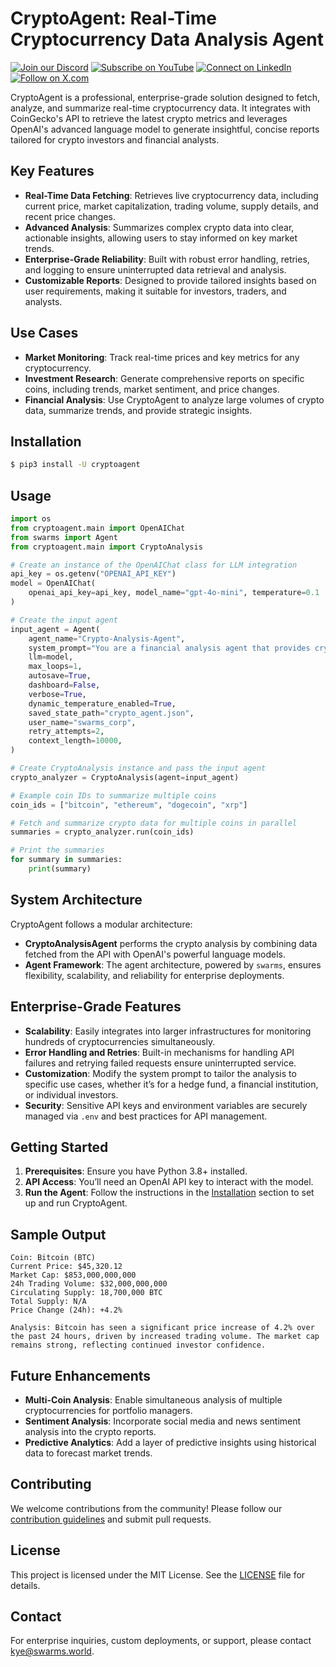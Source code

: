 

# CryptoAgent: Real-Time Cryptocurrency Data Analysis Agent

[![Join our Discord](https://img.shields.io/badge/Discord-Join%20our%20server-5865F2?style=for-the-badge&logo=discord&logoColor=white)](https://discord.gg/agora-999382051935506503) [![Subscribe on YouTube](https://img.shields.io/badge/YouTube-Subscribe-red?style=for-the-badge&logo=youtube&logoColor=white)](https://www.youtube.com/@kyegomez3242) [![Connect on LinkedIn](https://img.shields.io/badge/LinkedIn-Connect-blue?style=for-the-badge&logo=linkedin&logoColor=white)](https://www.linkedin.com/in/kye-g-38759a207/) [![Follow on X.com](https://img.shields.io/badge/X.com-Follow-1DA1F2?style=for-the-badge&logo=x&logoColor=white)](https://x.com/kyegomezb)


CryptoAgent is a professional, enterprise-grade solution designed to fetch, analyze, and summarize real-time cryptocurrency data. It integrates with CoinGecko's API to retrieve the latest crypto metrics and leverages OpenAI's advanced language model to generate insightful, concise reports tailored for crypto investors and financial analysts.

## Key Features

- **Real-Time Data Fetching**: Retrieves live cryptocurrency data, including current price, market capitalization, trading volume, supply details, and recent price changes.
- **Advanced Analysis**: Summarizes complex crypto data into clear, actionable insights, allowing users to stay informed on key market trends.
- **Enterprise-Grade Reliability**: Built with robust error handling, retries, and logging to ensure uninterrupted data retrieval and analysis.
- **Customizable Reports**: Designed to provide tailored insights based on user requirements, making it suitable for investors, traders, and analysts.

## Use Cases

- **Market Monitoring**: Track real-time prices and key metrics for any cryptocurrency.
- **Investment Research**: Generate comprehensive reports on specific coins, including trends, market sentiment, and price changes.
- **Financial Analysis**: Use CryptoAgent to analyze large volumes of crypto data, summarize trends, and provide strategic insights.

## Installation

```bash
$ pip3 install -U cryptoagent
```

## Usage

```python
import os
from cryptoagent.main import OpenAIChat
from swarms import Agent
from cryptoagent.main import CryptoAnalysis

# Create an instance of the OpenAIChat class for LLM integration
api_key = os.getenv("OPENAI_API_KEY")
model = OpenAIChat(
    openai_api_key=api_key, model_name="gpt-4o-mini", temperature=0.1
)

# Create the input agent
input_agent = Agent(
    agent_name="Crypto-Analysis-Agent",
    system_prompt="You are a financial analysis agent that provides crypto analysis with live data.",
    llm=model,
    max_loops=1,
    autosave=True,
    dashboard=False,
    verbose=True,
    dynamic_temperature_enabled=True,
    saved_state_path="crypto_agent.json",
    user_name="swarms_corp",
    retry_attempts=2,
    context_length=10000,
)

# Create CryptoAnalysis instance and pass the input agent
crypto_analyzer = CryptoAnalysis(agent=input_agent)

# Example coin IDs to summarize multiple coins
coin_ids = ["bitcoin", "ethereum", "dogecoin", "xrp"]

# Fetch and summarize crypto data for multiple coins in parallel
summaries = crypto_analyzer.run(coin_ids)

# Print the summaries
for summary in summaries:
    print(summary)
```

## System Architecture
CryptoAgent follows a modular architecture:

- **CryptoAnalysisAgent** performs the crypto analysis by combining data fetched from the API with OpenAI's powerful language models.
- **Agent Framework**: The agent architecture, powered by `swarms`, ensures flexibility, scalability, and reliability for enterprise deployments.

## Enterprise-Grade Features

- **Scalability**: Easily integrates into larger infrastructures for monitoring hundreds of cryptocurrencies simultaneously.
- **Error Handling and Retries**: Built-in mechanisms for handling API failures and retrying failed requests ensure uninterrupted service.
- **Customization**: Modify the system prompt to tailor the analysis to specific use cases, whether it’s for a hedge fund, a financial institution, or individual investors.
- **Security**: Sensitive API keys and environment variables are securely managed via `.env` and best practices for API management.

## Getting Started

1. **Prerequisites**: Ensure you have Python 3.8+ installed.
2. **API Access**: You’ll need an OpenAI API key to interact with the model.
3. **Run the Agent**: Follow the instructions in the [Installation](#installation) section to set up and run CryptoAgent.

## Sample Output

```text
Coin: Bitcoin (BTC)
Current Price: $45,320.12
Market Cap: $853,000,000,000
24h Trading Volume: $32,000,000,000
Circulating Supply: 18,700,000 BTC
Total Supply: N/A
Price Change (24h): +4.2%

Analysis: Bitcoin has seen a significant price increase of 4.2% over the past 24 hours, driven by increased trading volume. The market cap remains strong, reflecting continued investor confidence.
```

## Future Enhancements

- **Multi-Coin Analysis**: Enable simultaneous analysis of multiple cryptocurrencies for portfolio managers.
- **Sentiment Analysis**: Incorporate social media and news sentiment analysis into the crypto reports.
- **Predictive Analytics**: Add a layer of predictive insights using historical data to forecast market trends.
  
## Contributing

We welcome contributions from the community! Please follow our [contribution guidelines](CONTRIBUTING.md) and submit pull requests.

## License

This project is licensed under the MIT License. See the [LICENSE](LICENSE) file for details.

## Contact

For enterprise inquiries, custom deployments, or support, please contact [kye@swarms.world](mailto:kye@swarms.world).
